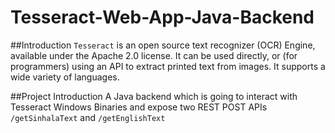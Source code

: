 # Tesseract-Web-App-Java-Backend

##Introduction 
`Tesseract` is an open source text recognizer (OCR) Engine, available under the Apache 2.0 license. It can be used directly, or (for programmers) using an API to extract printed text from images. It supports a wide variety of languages.

##Project Introduction
A Java backend which is going to interact with Tesseract Windows Binaries and expose two REST POST APIs `/getSinhalaText` and `/getEnglishText`